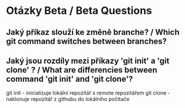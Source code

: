# Otázky Beta / Beta Questions

## Jaký příkaz slouží ke změně branche? / Which git command switches between branches?

## Jaký jsou rozdíly mezi příkazy 'git init' a 'git clone' ? / What are differencies between command 'git init' and 'git clone'?

git init - inicializuje lokální repozitář s remote repozitářem
git clone - naklonuje repozitář z githubu do lokálního počítače
